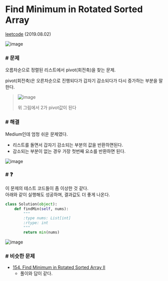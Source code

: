 # Find Minimum in Rotated Sorted Array

[leetcode](https://leetcode.com/problems/find-minimum-in-rotated-sorted-array/) (2019.08.02)

![image](https://user-images.githubusercontent.com/40231980/62338515-d12e7680-b513-11e9-94eb-3c7f90bc7296.png)

### # 문제

오름차순으로 정렬된 리스트에서 pivot(회전축)을 찾는 문제.

pivot(회전축)은 오른차순으로 진행되다가 갑자기 감소되다가 다시 증가하는 부분을 말한다.

> ![image](https://user-images.githubusercontent.com/40231980/62338685-5ade4400-b514-11e9-8bf9-da4c27721bff.png)
>
> 위 그림에서 2가 pivot값이 된다

### # 해결

Medium인데 엄청 쉬운 문제였다.

- 리스트를 돌면서 갑자기 감소되는 부분의 값을 반환하면된다.
- 감소되는 부분이 없는 경우 가장 첫번째 요소를 반환하면 된다.

![image](https://user-images.githubusercontent.com/40231980/62338527-dab7de80-b513-11e9-8267-e31750e5c7e9.png)

### # :question:

이 문제의 테스트 코드들이 좀 이상한 것 같다.  
아래와 같이 실행해도 성공하며, 결과값도 더 좋게 나온다.
```python
class Solution(object):
    def findMin(self, nums):
        """
        :type nums: List[int]
        :rtype: int
        """
        return min(nums)
```
![image](https://user-images.githubusercontent.com/40231980/62339318-8e21d280-b516-11e9-84f3-7bbeb1a17a47.png)

### # 비슷한 문제

- [154. Find Minimum in Rotated Sorted Array II](https://leetcode.com/problems/find-minimum-in-rotated-sorted-array-ii/)
  - 풀이와 답이 같다.
